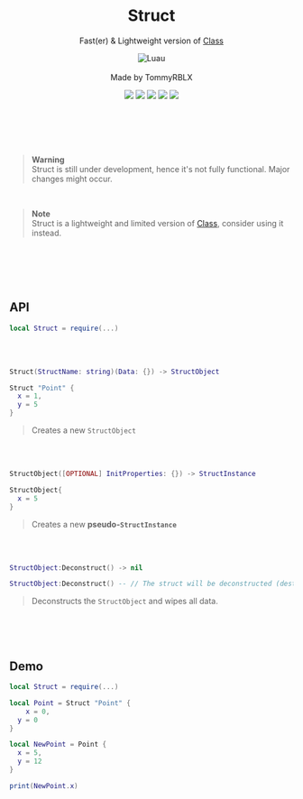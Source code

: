 <div align="center">
	<h1>Struct</h1>
	<p>Fast(er) & Lightweight version of <a href="https://github.com/rT0mmy/class">Class</a> </p>
  
  ![Luau](https://img.shields.io/badge/Lua-2C2D72?style=for-the-badge&logo=lua&logoColor=white)
  <br><br>
  Made by TommyRBLX
  
  <img src="https://img.shields.io/github/forks/rT0mmy/struct?style=for-the-badge">

  <img src="https://img.shields.io/github/stars/rT0mmy/struct?style=for-the-badge">

  <img src="https://img.shields.io/github/issues/rT0mmy/struct?style=for-the-badge">

  <img src="https://img.shields.io/github/issues-pr/rT0mmy/struct?style=for-the-badge">

  <img src="https://img.shields.io/github/license/rT0mmy/struct?style=for-the-badge">
</div>

<br><br><br><br>

> **Warning** <br>
> Struct is still under development, hence it's not fully functional. Major changes might occur.

<br>

> **Note** <br>
> Struct is a lightweight and limited version of [Class](https://github.com/rT0mmy/class), consider using it instead.

<br><br><br><br>

## API

```lua
local Struct = require(...)
```

<br><br>

```lua
Struct(StructName: string)(Data: {}) -> StructObject
```

```lua
Struct "Point" {
  x = 1,
  y = 5
}
```

> Creates a new ```StructObject```
 
 <br><br>

```lua
StructObject([OPTIONAL] InitProperties: {}) -> StructInstance
```

```lua
StructObject{
  x = 5
}
```

> Creates a new **pseudo-```StructInstance```**
 
 <br><br>

```lua
StructObject:Deconstruct() -> nil
```

```lua
StructObject:Deconstruct() -- // The struct will be deconstructed (destroyed)
```

> Deconstructs the ```StructObject``` and wipes all data.


<br><br><br>
## Demo

```lua
local Struct = require(...)

local Point = Struct "Point" {
	x = 0,
  y = 0
}

local NewPoint = Point {
  x = 5,
  y = 12
}

print(NewPoint.x)
```


